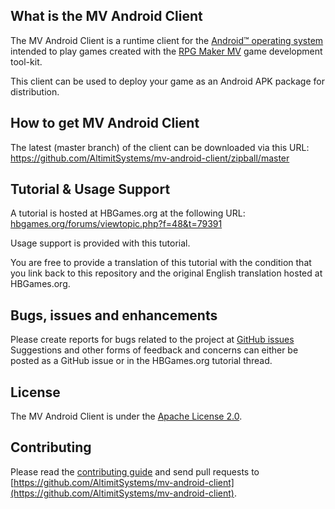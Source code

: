 ## What is the MV Android Client

The MV Android Client is a runtime client for the [Android&trade; operating system](https://www.android.com) intended to play games created with the [RPG Maker MV](http://www.rpgmakerweb.com) game development tool-kit.

This client can be used to deploy your game as an Android APK package for distribution.

## How to get MV Android Client

The latest (master branch) of the client can be downloaded via this URL:
https://github.com/AltimitSystems/mv-android-client/zipball/master

## Tutorial & Usage Support

A tutorial is hosted at HBGames.org at the following URL:
[hbgames.org/forums/viewtopic.php?f=48&t=79391](http://www.hbgames.org/forums/viewtopic.php?f=48&t=79391)

Usage support is provided with this tutorial.

You are free to provide a translation of this tutorial with the condition that you link back to this repository and the original English translation hosted at HBGames.org.

## Bugs, issues and enhancements

Please create reports for bugs related to the project at [GitHub issues](https://github.com/AltimitSystems/mv-android-client/issues)
Suggestions and other forms of feedback and concerns can either be posted as a GitHub issue or in the HBGames.org tutorial thread.

## License

The MV Android Client is under the [Apache License 2.0](https://github.com/AltimitSystems/mv-android-client/blob/master/LICENSE).

## Contributing

Please read the [contributing guide](https://github.com/AltimitSystems/mv-android-client/blob/master/CONTRIBUTING.md) and send pull requests to [https://github.com/AltimitSystems/mv-android-client](https://github.com/AltimitSystems/mv-android-client).
